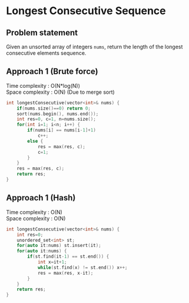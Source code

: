 # Longest Consecutive Sequence

## Problem statement

Given an unsorted array of integers `nums`, return the length of the longest consecutive elements sequence.

## Approach 1 (Brute force)

Time complexity : O(N\*log(N))  
Space complexity : O(N) (Due to merge sort)

```cpp
int longestConsecutive(vector<int>& nums) {
    if(nums.size()==0) return 0;
    sort(nums.begin(), nums.end());
    int res=0, c=1, n=nums.size();
    for(int i=1; i<n; i++) {
        if(nums[i] == nums[i-1]+1)
            c++;
        else {
            res = max(res, c);
            c=1;
        }
    }
    res = max(res, c);
    return res;
}
```

## Approach 1 (Hash)

Time complexity : O(N)  
Space complexity : O(N)

```cpp
int longestConsecutive(vector<int>& nums) {
    int res=0;
    unordered_set<int> st;
    for(auto it:nums) st.insert(it);
    for(auto it:nums) {
        if(st.find(it-1) == st.end()) {
            int x=it+1;
            while(st.find(x) != st.end()) x++;
            res = max(res, x-it);
        }
    }
    return res;
}
```
